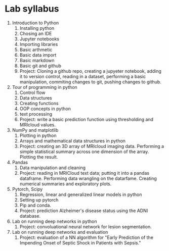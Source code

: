 # Lab syllabus

1. Introduction to Python
    1. Installing python
    2. Chosing an IDE
    3. Jupyter notebooks
    4. Importing libraries
    5. Basic arthmetic
    6. Basic data import
    7. Basic markdown
    8. Basic git and github
    9. Project: Cloning a github repo, creating a jupyeter notebook, adding it to version control, reading in a dataset, performing a basic manipulation, commiting changes to git, pushing changes to github.  
2. Tour of programming in python
    1. Control flow
    2. Data structures
    3. Creating functions
    4. OOP concepts in python
    5. text processing
    6. Project: write a basic prediction function using thresholding and MRIcloud values.
3. NumPy and matplotlib
    1. Plotting in python
    2. Arrays and mathematical data structures in python
    3. Project: creating an 3D array of MRIcloud imaging data. Performing a simple statistical summary across one dimension of the array. Plotting the result.
4. Pandas
    1. Data manipulation and cleaning
    2. Project: reading in MRICloud text data; putting it into a pandas dataframe.  Performing data wrangling on the datarfame. Creating numerical summaries and exploratory plots.    
5. Pytorch, Scipy
    1. Regression, linear and generalized linear models in python
    2. Setting up pytorch
    3. Pip and conda.
    4. Project: prediction Alzheimer's disease status using the ADNI database.
6. Lab on running deep networks in python
    1. Project: convoluational neural network for lesion segmentation.
7. Lab on running deep networks and evaluation
    1. Project: evaluation of a NN algorithm for "Early Prediction of the Impending Onset of Septic Shock in Patients with Sepsis."
    



